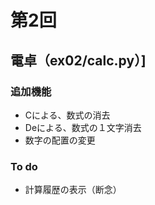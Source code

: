 # 第2回
## 電卓（ex02/calc.py）]

### 追加機能
- Cによる、数式の消去
- Deによる、数式の１文字消去
- 数字の配置の変更

### To do
- 計算履歴の表示（断念）
